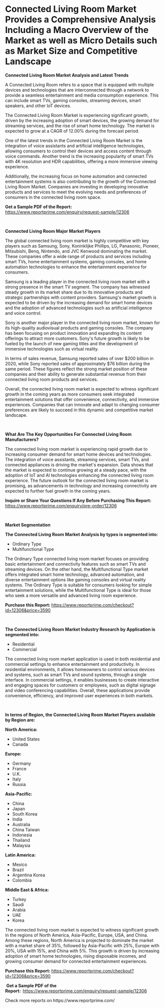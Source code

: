 <p><h1>Connected Living Room Market Provides a Comprehensive Analysis Including a Macro Overview of the Market as well as Micro Details such as Market Size and Competitive Landscape</h1></p><p><strong>Connected Living Room Market Analysis and Latest Trends</strong></p>
<p><p>A Connected Living Room refers to a space that is equipped with multiple devices and technologies that are interconnected through a network to provide a seamless entertainment and media consumption experience. This can include smart TVs, gaming consoles, streaming devices, smart speakers, and other IoT devices.</p><p>The Connected Living Room Market is experiencing significant growth, driven by the increasing adoption of smart devices, the growing demand for streaming services, and the rise of smart home technology. The market is expected to grow at a CAGR of 12.00% during the forecast period. </p><p>One of the latest trends in the Connected Living Room Market is the integration of voice assistants and artificial intelligence technologies, allowing consumers to control their devices and access content through voice commands. Another trend is the increasing popularity of smart TVs with 4K resolution and HDR capabilities, offering a more immersive viewing experience.</p><p>Additionally, the increasing focus on home automation and connected entertainment systems is also contributing to the growth of the Connected Living Room Market. Companies are investing in developing innovative products and services to meet the evolving needs and preferences of consumers in the connected living room space.</p></p>
<p><strong>Get a Sample PDF of the Report:&nbsp;</strong> <a href="https://www.reportprime.com/enquiry/request-sample/12306">https://www.reportprime.com/enquiry/request-sample/12306</a></p>
<p>&nbsp;</p>
<p><strong>Connected Living Room Major Market Players</strong></p>
<p><p>The global connected living room market is highly competitive with key players such as Samsung, Sony, Koninklijke Phillips, LG, Panasonic, Pioneer, Mitsubishi, Benq, Nintendo, and JVC Kenwood dominating the market. These companies offer a wide range of products and services including smart TVs, home entertainment systems, gaming consoles, and home automation technologies to enhance the entertainment experience for consumers.</p><p>Samsung is a leading player in the connected living room market with a strong presence in the smart TV segment. The company has witnessed steady growth in its market share due to its innovative products and strategic partnerships with content providers. Samsung's market growth is expected to be driven by the increasing demand for smart home devices and the adoption of advanced technologies such as artificial intelligence and voice control.</p><p>Sony is another major player in the connected living room market, known for its high-quality audiovisual products and gaming consoles. The company has been focusing on product innovation and expanding its content offerings to attract more customers. Sony's future growth is likely to be fueled by the launch of new gaming titles and the development of immersive technologies such as virtual reality.</p><p>In terms of sales revenue, Samsung reported sales of over $200 billion in 2020, while Sony reported sales of approximately $76 billion during the same period. These figures reflect the strong market position of these companies and their ability to generate substantial revenue from their connected living room products and services.</p><p>Overall, the connected living room market is expected to witness significant growth in the coming years as more consumers seek integrated entertainment solutions that offer convenience, connectivity, and immersive experiences. Companies that can innovate and adapt to changing consumer preferences are likely to succeed in this dynamic and competitive market landscape.</p></p>
<p>&nbsp;</p>
<p><strong>What Are The Key Opportunities For Connected Living Room Manufacturers?</strong></p>
<p><p>The connected living room market is experiencing rapid growth due to increasing consumer demand for smart home devices and technologies. The integration of voice assistants, streaming services, smart TVs, and connected appliances is driving the market's expansion. Data shows that the market is expected to continue growing at a steady pace, with the adoption of IoT and AI technologies enhancing the connected living room experience. The future outlook for the connected living room market is promising, as advancements in technology and increasing connectivity are expected to further fuel growth in the coming years.</p></p>
<p><strong>Inquire or Share Your Questions If Any Before Purchasing This Report:</strong> <a href="https://www.reportprime.com/enquiry/pre-order/12306">https://www.reportprime.com/enquiry/pre-order/12306</a></p>
<p>&nbsp;</p>
<p><strong>Market Segmentation</strong></p>
<p><strong>The Connected Living Room Market Analysis by types is segmented into:</strong></p>
<p><ul><li>Ordinary Type</li><li>Multifunctional Type</li></ul></p>
<p><p>The Ordinary Type connected living room market focuses on providing basic entertainment and connectivity features such as smart TVs and streaming devices. On the other hand, the Multifunctional Type market offers integrated smart home technology, advanced automation, and diverse entertainment options like gaming consoles and virtual reality systems. The Ordinary Type is suitable for consumers looking for simple entertainment solutions, while the Multifunctional Type is ideal for those who seek a more versatile and advanced living room experience.</p></p>
<p><strong>Purchase this Report:&nbsp;</strong><a href="https://www.reportprime.com/checkout?id=12306&price=3590">https://www.reportprime.com/checkout?id=12306&price=3590</a></p>
<p>&nbsp;</p>
<p><strong>The Connected Living Room Market Industry Research by Application is segmented into:</strong></p>
<p><ul><li>Residential</li><li>Commercial</li></ul></p>
<p><p>The connected living room market application is used in both residential and commercial settings to enhance entertainment and productivity. In residential environments, it allows homeowners to control various devices and systems, such as smart TVs and sound systems, through a single interface. In commercial settings, it enables businesses to create interactive and engaging spaces for customers or employees, such as digital signage and video conferencing capabilities. Overall, these applications provide convenience, efficiency, and improved user experiences in both markets.</p></p>
<p>&nbsp;</p>
<p><strong>In terms of Region, the Connected Living Room Market Players available by Region are:</strong></p>
<p>
    <p> <strong> North America: </strong>
        <ul>
            <li>United States</li>
            <li>Canada</li>
        </ul>
        </p> 
    <p> <strong> Europe: </strong>
        <ul>
            <li>Germany</li>
            <li>France</li>
            <li>U.K.</li>
            <li>Italy</li>
            <li>Russia</li>
        </ul>
        </p> 
    <p> <strong> Asia-Pacific: </strong>
        <ul>
            <li>China</li>
            <li>Japan</li>
            <li>South Korea</li>
            <li>India</li>
            <li>Australia</li>
            <li>China Taiwan</li>
            <li>Indonesia</li>
            <li>Thailand</li>
            <li>Malaysia</li>
        </ul>
        </p> 
    <p> <strong> Latin America: </strong>
        <ul>
            <li>Mexico</li>
            <li>Brazil</li>
            <li>Argentina Korea</li>
            <li>Colombia</li>
        </ul>
        </p> 
    <p> <strong> Middle East & Africa: </strong>
        <ul>
            <li>Turkey</li>
            <li>Saudi</li>
            <li>Arabia</li>
            <li>UAE</li>
            <li>Korea</li>
        </ul>
    </p>
    </p>
<p><p>The connected living room market is expected to witness significant growth in the regions of North America, Asia-Pacific, Europe, USA, and China. Among these regions, North America is projected to dominate the market with a market share of 35%, followed by Asia-Pacific with 25%, Europe with 20%, USA with 15%, and China with 5%. This growth is driven by increasing adoption of smart home technologies, rising disposable incomes, and growing consumer demand for connected entertainment experiences.</p></p>
<p><strong>Purchase this Report: </strong><a href="https://www.reportprime.com/checkout?id=12306&price=3590">https://www.reportprime.com/checkout?id=12306&price=3590</a></p>
<p>&nbsp;<strong>Get a Sample PDF of the Report:&nbsp;&nbsp;</strong><a href="https://www.reportprime.com/enquiry/request-sample/12306">https://www.reportprime.com/enquiry/request-sample/12306</a></p>
<p><strong></strong></p>
<p>Check more reports on https://www.reportprime.com/</p>